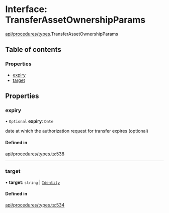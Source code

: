 # Interface: TransferAssetOwnershipParams

[api/procedures/types](../wiki/api.procedures.types).TransferAssetOwnershipParams

## Table of contents

### Properties

- [expiry](../wiki/api.procedures.types.TransferAssetOwnershipParams#expiry)
- [target](../wiki/api.procedures.types.TransferAssetOwnershipParams#target)

## Properties

### expiry

• `Optional` **expiry**: `Date`

date at which the authorization request for transfer expires (optional)

#### Defined in

[api/procedures/types.ts:538](https://github.com/PolymeshAssociation/polymesh-sdk/blob/07a4c5b0/src/api/procedures/types.ts#L538)

___

### target

• **target**: `string` \| [`Identity`](../wiki/api.entities.Identity.Identity)

#### Defined in

[api/procedures/types.ts:534](https://github.com/PolymeshAssociation/polymesh-sdk/blob/07a4c5b0/src/api/procedures/types.ts#L534)
